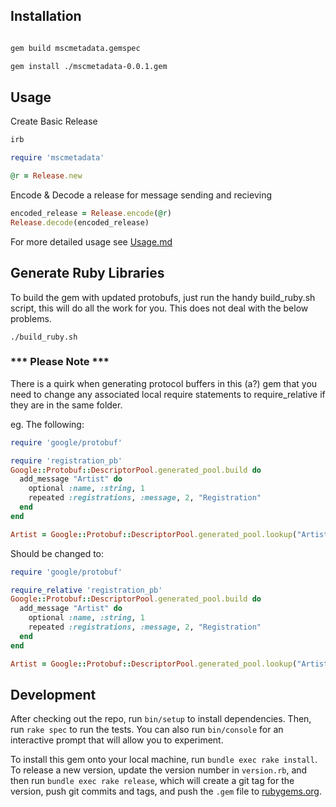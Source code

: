 ## Installation

```bash

gem build mscmetadata.gemspec

gem install ./mscmetadata-0.0.1.gem
```

## Usage

Create Basic Release

```ruby
irb

require 'mscmetadata'

@r = Release.new
```

Encode & Decode a release for message sending and recieving

```ruby
encoded_release = Release.encode(@r)
Release.decode(encoded_release)
```

For more detailed usage see <a href="docs/usage.md">Usage.md</a>

## Generate Ruby Libraries

To build the gem with updated protobufs, just run the handy build_ruby.sh script, this will do all the work for you. This does not deal with the below problems.

```shell
./build_ruby.sh
```

### *** Please Note ***

There is a quirk when generating protocol buffers in this (a?) gem that you need to change any associated local require statements to require_relative if they are in the same folder.

eg. The following:

```ruby
require 'google/protobuf'

require 'registration_pb'
Google::Protobuf::DescriptorPool.generated_pool.build do
  add_message "Artist" do
    optional :name, :string, 1
    repeated :registrations, :message, 2, "Registration"
  end
end

Artist = Google::Protobuf::DescriptorPool.generated_pool.lookup("Artist").msgclass
```

Should be changed to:

```ruby
require 'google/protobuf'

require_relative 'registration_pb'
Google::Protobuf::DescriptorPool.generated_pool.build do
  add_message "Artist" do
    optional :name, :string, 1
    repeated :registrations, :message, 2, "Registration"
  end
end

Artist = Google::Protobuf::DescriptorPool.generated_pool.lookup("Artist").msgclass
```

## Development

After checking out the repo, run `bin/setup` to install dependencies. Then, run `rake spec` to run the tests. You can also run `bin/console` for an interactive prompt that will allow you to experiment.

To install this gem onto your local machine, run `bundle exec rake install`. To release a new version, update the version number in `version.rb`, and then run `bundle exec rake release`, which will create a git tag for the version, push git commits and tags, and push the `.gem` file to [rubygems.org](https://rubygems.org).
